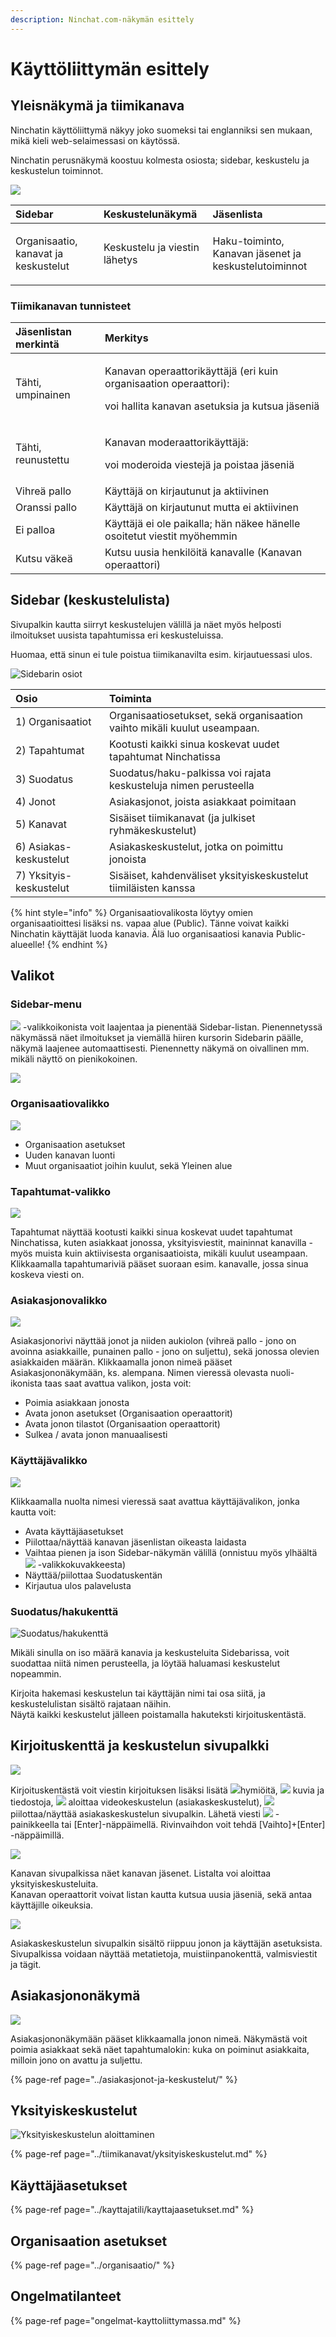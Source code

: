 ```yaml
---
description: Ninchat.com-näkymän esittely
---
```


# Käyttöliittymän esittely

## Yleisnäkymä ja tiimikanava <a id="yleisnakyma-ja-tiimikanava"></a>

Ninchatin käyttöliittymä näkyy joko suomeksi tai englanniksi sen mukaan, mikä kieli web-selaimessasi on käytössä.

Ninchatin perusnäkymä koostuu kolmesta osiosta; sidebar, keskustelu ja keskustelun toiminnot.

![](../.gitbook/assets/team-channel.png)

<table>
  <thead>
    <tr>
      <th style="text-align:left">Sidebar</th>
      <th style="text-align:left">Keskustelun&#xE4;kym&#xE4;</th>
      <th style="text-align:left">J&#xE4;senlista</th>
    </tr>
  </thead>
  <tbody>
    <tr>
      <td style="text-align:left">
        <p>Organisaatio, kanavat ja keskustelut</p>
        <p></p>
      </td>
      <td style="text-align:left">
        <p>Keskustelu ja viestin l&#xE4;hetys</p>
        <p></p>
      </td>
      <td style="text-align:left">Haku-toiminto,
        <br />Kanavan j&#xE4;senet ja keskustelutoiminnot</td>
    </tr>
  </tbody>
</table>

### Tiimikanavan tunnisteet

<table>
  <thead>
    <tr>
      <th style="text-align:left">J&#xE4;senlistan merkint&#xE4;</th>
      <th style="text-align:left">Merkitys</th>
    </tr>
  </thead>
  <tbody>
    <tr>
      <td style="text-align:left">
        <img src="../.gitbook/assets/operator.png" alt/>T&#xE4;hti, umpinainen</td>
      <td style="text-align:left">
        <p>Kanavan operaattorik&#xE4;ytt&#xE4;j&#xE4; (eri kuin organisaation operaattori):</p>
        <p>voi hallita kanavan asetuksia ja kutsua j&#xE4;seni&#xE4;</p>
      </td>
    </tr>
    <tr>
      <td style="text-align:left">
        <img src="../.gitbook/assets/moderator.png" alt/>T&#xE4;hti, reunustettu</td>
      <td style="text-align:left">
        <p>Kanavan moderaattorik&#xE4;ytt&#xE4;j&#xE4;:</p>
        <p>voi moderoida viestej&#xE4; ja poistaa j&#xE4;seni&#xE4;</p>
      </td>
    </tr>
    <tr>
      <td style="text-align:left">
        <img src="../.gitbook/assets/online.png" alt/>Vihre&#xE4; pallo</td>
      <td style="text-align:left">K&#xE4;ytt&#xE4;j&#xE4; on kirjautunut ja aktiivinen</td>
    </tr>
    <tr>
      <td style="text-align:left">
        <img src="../.gitbook/assets/idle.png" alt/>Oranssi pallo</td>
      <td style="text-align:left">K&#xE4;ytt&#xE4;j&#xE4; on kirjautunut mutta ei aktiivinen</td>
    </tr>
    <tr>
      <td style="text-align:left">
        <img src="../.gitbook/assets/avatar-male.svg" alt/>Ei palloa</td>
      <td style="text-align:left">K&#xE4;ytt&#xE4;j&#xE4; ei ole paikalla; h&#xE4;n n&#xE4;kee h&#xE4;nelle
        osoitetut viestit my&#xF6;hemmin</td>
    </tr>
    <tr>
      <td style="text-align:left">
        <img src="../.gitbook/assets/invite-icon.png" alt/>Kutsu v&#xE4;ke&#xE4;</td>
      <td style="text-align:left">Kutsu uusia henkil&#xF6;it&#xE4; kanavalle (Kanavan operaattori)</td>
    </tr>
  </tbody>
</table>

## Sidebar \(keskustelulista\)

Sivupalkin kautta siirryt keskustelujen välillä ja näet myös helposti ilmoitukset uusista tapahtumissa eri keskusteluissa.

Huomaa, että sinun ei tule poistua tiimikanavilta esim. kirjautuessasi ulos.

![Sidebarin osiot](../.gitbook/assets/sidebar.png)

| Osio | Toiminta |
| :--- | :--- |
| 1\) Organisaatiot | Organisaatiosetukset, sekä organisaation vaihto mikäli kuulut useampaan. |
| 2\) Tapahtumat | Kootusti kaikki sinua koskevat uudet tapahtumat Ninchatissa |
| 3\) Suodatus | Suodatus/haku-palkissa voi rajata keskusteluja nimen perusteella |
| 4\) Jonot | Asiakasjonot, joista asiakkaat poimitaan |
| 5\) Kanavat | Sisäiset tiimikanavat \(ja julkiset ryhmäkeskustelut\) |
| 6\) Asiakas-keskustelut | Asiakaskeskustelut, jotka on poimittu jonoista |
| 7\) Yksityis-keskustelut | Sisäiset, kahdenväliset yksityiskeskustelut tiimiläisten kanssa |

{% hint style="info" %}
Organisaatiovalikosta löytyy omien organisaatioittesi lisäksi ns. vapaa alue \(Public\). Tänne voivat kaikki Ninchatin käyttäjät luoda kanavia. Älä luo organisaatiosi kanavia Public-alueelle!
{% endhint %}

## Valikot

### Sidebar-menu

![](../.gitbook/assets/menu-ikoni.png) -valikkoikonista voit laajentaa ja pienentää Sidebar-listan. Pienennetyssä näkymässä näet ilmoitukset ja viemällä hiiren kursorin Sidebarin päälle, näkymä laajenee automaattisesti. Pienennetty näkymä on oivallinen mm. mikäli näyttö on pienikokoinen.

![](../.gitbook/assets/sidebar-toggle%20%281%29.png)

### Organisaatiovalikko

![](../.gitbook/assets/sidebar-menus-1%20%282%29.png)

* Organisaation asetukset
* Uuden kanavan luonti
* Muut organisaatiot joihin kuulut, sekä Yleinen alue

### Tapahtumat-valikko

![](../.gitbook/assets/sidebar-menus-3.png)

Tapahtumat näyttää kootusti kaikki sinua koskevat uudet tapahtumat Ninchatissa, kuten asiakkaat jonossa, yksityisviestit, maininnat kanavilla - myös muista kuin aktiivisesta organisaatioista, mikäli kuulut useampaan.  
Klikkaamalla tapahtumariviä pääset suoraan esim. kanavalle, jossa sinua koskeva viesti on.

### Asiakasjonovalikko

![](../.gitbook/assets/sidebar-menus-4.png)

Asiakasjonorivi näyttää jonot ja niiden aukiolon \(vihreä pallo - jono on avoinna asiakkaille, punainen pallo - jono on suljettu\), sekä jonossa olevien asiakkaiden määrän. Klikkaamalla jonon nimeä pääset Asiakasjononäkymään, ks. alempana. Nimen vieressä olevasta nuoli-ikonista taas saat avattua valikon, josta voit:

* Poimia asiakkaan jonosta
* Avata jonon asetukset \(Organisaation operaattorit\)
* Avata jonon tilastot \(Organisaation operaattorit\)
* Sulkea / avata jonon manuaalisesti

### Käyttäjävalikko

![](../.gitbook/assets/sidebar-menus-2.png)

Klikkaamalla nuolta nimesi vieressä saat avattua käyttäjävalikon, jonka kautta voit:

* Avata käyttäjäasetukset
* Piilottaa/näyttää kanavan jäsenlistan oikeasta laidasta
* Vaihtaa pienen ja ison Sidebar-näkymän välillä \(onnistuu myös ylhäältä ![](../.gitbook/assets/menu-ikoni%20%281%29.png) -valikkokuvakkeesta\)
* Näyttää/piilottaa Suodatuskentän
* Kirjautua ulos palavelusta

### Suodatus/hakukenttä <a id="suodatus-haku-kentta"></a>

![Suodatus/hakukentt&#xE4;](../.gitbook/assets/sidebar-menus-5%20%281%29.png)

Mikäli sinulla on iso määrä kanavia ja keskusteluita Sidebarissa, voit suodattaa niitä nimen perusteella, ja löytää haluamasi keskustelut nopeammin. 

Kirjoita hakemasi keskustelun tai käyttäjän nimi tai osa siitä, ja keskustelulistan sisältö rajataan näihin.  
Näytä kaikki keskustelut jälleen poistamalla hakuteksti kirjoituskentästä.

## Kirjoituskenttä ja keskustelun sivupalkki <a id="kirjoituskentta-ja-keskustelun-sivupalkki"></a>

![](../.gitbook/assets/textarea.png)

Kirjoituskentästä voit viestin kirjoituksen lisäksi lisätä ![](../.gitbook/assets/textarea-1.png)hymiöitä, ![](../.gitbook/assets/textarea-2.png) kuvia ja tiedostoja, ![](../.gitbook/assets/textarea-3.png) aloittaa videokeskustelun \(asiakaskeskustelut\), ![](../.gitbook/assets/textarea-4.png) piilottaa/näyttää asiakaskeskustelun sivupalkin. Lähetä viesti ![](../.gitbook/assets/textarea-5.png) -painikkeella tai \[Enter\]-näppäimellä. Rivinvaihdon voit tehdä \[Vaihto\]+\[Enter\] -näppäimillä.

![](../.gitbook/assets/channel-members-menu%20%281%29.png)

Kanavan sivupalkissa näet kanavan jäsenet. Listalta voi aloittaa yksityiskeskusteluita.   
Kanavan operaattorit voivat listan kautta kutsua uusia jäseniä, sekä antaa käyttäjille oikeuksia.

![](../.gitbook/assets/customer-menu.png)

Asiakaskeskustelun sivupalkin sisältö riippuu jonon ja käyttäjän asetuksista. Sivupalkissa voidaan näyttää metatietoja, muistiinpanokenttä, valmisviestit ja tägit.

## Asiakasjononäkymä

![](../.gitbook/assets/customerchat-start-queue-log.png)

Asiakasjononäkymään pääset klikkaamalla jonon nimeä. Näkymästä voit poimia asiakkaat sekä näet tapahtumalokin: kuka on poiminut asiakkaita, milloin jono on avattu ja suljettu.

{% page-ref page="../asiakasjonot-ja-keskustelut/" %}

## Yksityiskeskustelut

![Yksityiskeskustelun aloittaminen](../.gitbook/assets/team-start-private%20%281%29.png)

{% page-ref page="../tiimikanavat/yksityiskeskustelut.md" %}

## Käyttäjäasetukset

{% page-ref page="../kayttajatili/kayttajaasetukset.md" %}

## Organisaation asetukset

{% page-ref page="../organisaatio/" %}

## Ongelmatilanteet

{% page-ref page="ongelmat-kayttoliittymassa.md" %}

